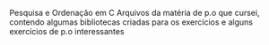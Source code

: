 Pesquisa e Ordenação em C
Arquivos da matéria de p.o que cursei, contendo algumas bibliotecas criadas para os exercícios e alguns exercícios de p.o interessantes
